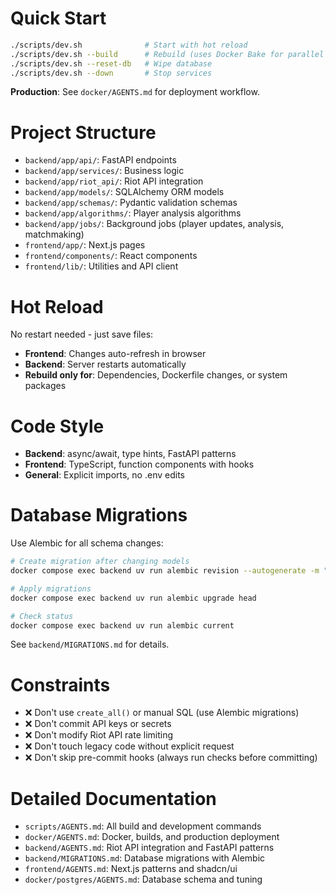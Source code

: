 # Quick Start

```bash
./scripts/dev.sh              # Start with hot reload
./scripts/dev.sh --build      # Rebuild (uses Docker Bake for parallel builds)
./scripts/dev.sh --reset-db   # Wipe database
./scripts/dev.sh --down       # Stop services
```

**Production**: See `docker/AGENTS.md` for deployment workflow.

# Project Structure

- `backend/app/api/`: FastAPI endpoints
- `backend/app/services/`: Business logic
- `backend/app/riot_api/`: Riot API integration
- `backend/app/models/`: SQLAlchemy ORM models
- `backend/app/schemas/`: Pydantic validation schemas
- `backend/app/algorithms/`: Player analysis algorithms
- `backend/app/jobs/`: Background jobs (player updates, analysis, matchmaking)
- `frontend/app/`: Next.js pages
- `frontend/components/`: React components
- `frontend/lib/`: Utilities and API client

# Hot Reload

No restart needed - just save files:

- **Frontend**: Changes auto-refresh in browser
- **Backend**: Server restarts automatically
- **Rebuild only for**: Dependencies, Dockerfile changes, or system packages

# Code Style

- **Backend**: async/await, type hints, FastAPI patterns
- **Frontend**: TypeScript, function components with hooks
- **General**: Explicit imports, no .env edits

# Database Migrations

Use Alembic for all schema changes:

```bash
# Create migration after changing models
docker compose exec backend uv run alembic revision --autogenerate -m "description"

# Apply migrations
docker compose exec backend uv run alembic upgrade head

# Check status
docker compose exec backend uv run alembic current
```

See `backend/MIGRATIONS.md` for details.

# Constraints

- ❌ Don't use `create_all()` or manual SQL (use Alembic migrations)
- ❌ Don't commit API keys or secrets
- ❌ Don't modify Riot API rate limiting
- ❌ Don't touch legacy code without explicit request
- ❌ Don't skip pre-commit hooks (always run checks before committing)

# Detailed Documentation

- `scripts/AGENTS.md`: All build and development commands
- `docker/AGENTS.md`: Docker, builds, and production deployment
- `backend/AGENTS.md`: Riot API integration and FastAPI patterns
- `backend/MIGRATIONS.md`: Database migrations with Alembic
- `frontend/AGENTS.md`: Next.js patterns and shadcn/ui
- `docker/postgres/AGENTS.md`: Database schema and tuning
